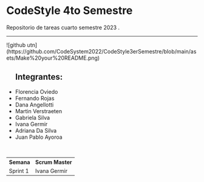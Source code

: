 # CodeStyle 4to Semestre
Repositorio de tareas cuarto semestre 2023 .
<hr>
![github utn](https://github.com/CodeSystem2022/CodeStyle3erSemestre/blob/main/asets/Make%20your%20README.png)

<ul>
<h2>Integrantes: </h2>
  <li> Florencia Oviedo</li>
  <li> Fernando Rojas</li>
  <li> Dana Angellotti</li>
  <li>Martin Verstraeten</li>
  <li> Gabriela Silva</li>
  <li> Ivana Germir</li>
  <li> Adriana Da Silva</li>
  <li> Juan Pablo Ayoroa</li>
 </ul>
 
 <br>
 <table>
     <tr>
    <th>Semana</th>
    <th>Scrum Master</th>
    </tr>
    <tr>
    <td>Sprint 1</td>
    <td>Ivana Germir</td>
  </tr>
  <tr>
